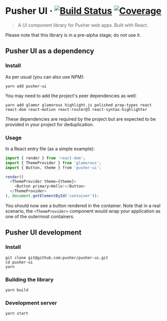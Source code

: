 # Pusher UI · [![Build Status](https://img.shields.io/travis/pusher/pusher-ui/master.svg?style=flat-square)](https://travis-ci.org/pusher/pusher-ui) [![Coverage](https://img.shields.io/coveralls/pusher/pusher-ui/master?style=flat-square.svg)](https://coveralls.io/github/pusher/pusher-ui)

> A UI component library for Pusher web apps. Built with React.

Please note that this library is in a pre-alpha stage; do not use it.

## Pusher UI as a dependency

### Install

As per usual (you can also use NPM):

    yarn add pusher-ui

You may need to add the project's peer dependencies as well:

    yarn add glamor glamorous highlight.js polished prop-types react react-dom react-motion react-router@3 react-syntax-highlighter

These dependencies are required by the project but are expected to be provided
in your project for deduplication.

### Usage

In a React entry file (as a simple example):

```javascript
import { render } from 'react-dom';
import { ThemeProvider } from 'glamorous';
import { Button, theme } from 'pusher-ui';

render((
  <ThemeProvider theme={theme}>
    <Button primary>Hello!</Button>
  </ThemeProvider>
), document.getElementById('container'));
```

You should now see a button rendered in the container.
Note that in a real scenario, the `<ThemeProvider>` component would wrap your
application as one of the outermost containers.

## Pusher UI development

### Install

    git clone git@github.com:pusher/pusher-ui.git
    cd pusher-ui
    yarn

### Building the library

    yarn build

### Development server

    yarn start
